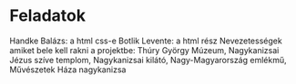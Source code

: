 # Feladatok
Handke Balázs: a html css-e
Botlik Levente: a html rész
Nevezetességek amiket bele kell rakni a projektbe: Thúry György Múzeum, Nagykanizsai Jézus szíve templom, Nagykanizsai kilátó, Nagy-Magyarország emlékmű, Művészetek Háza nagykanizsa
 
